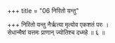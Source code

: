 +++
title = "06 निरितो यन्तु"

+++
निरितो यन्तु नैर्ऋत्या मृत्योव एकशतं परः ।  
सेधान्मैषां यत्तमः प्राणान् ज्योतिश्च दध्महे ॥ ६ ॥